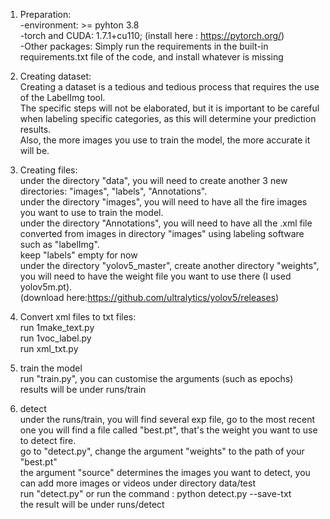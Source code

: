 1. Preparation:     
    -environment: >= pyhton 3.8    
    -torch and CUDA: 1.7.1+cu110; (install here : https://pytorch.org/)                  
    -Other packages: Simply run the requirements in the built-in requirements.txt file of the code, and install whatever is missing     

2. Creating dataset:       
    Creating a dataset is a tedious and tedious process that requires the use of the LabelImg tool.     
    The specific steps will not be elaborated, but it is important to be careful when labeling specific categories, as this will determine your prediction results.     
    Also, the more images you use to train the model, the more accurate it will be.     

4. Creating files:    
    under the directory "data", you will need to create another 3 new directories: "images", "labels", "Annotations".    
        under the directory "images", you will need to have all the fire images you want to use to train the model.    
        under the directory "Annotations", you will need to have all the .xml file converted from images in directory "images" using labeling software such as "labelImg".    
        keep "labels" empty for now    
    under the directory "yolov5_master", create another directory "weights", you will need to have the weight file you want to use there (I used yolov5m.pt).     
    (download here:https://github.com/ultralytics/yolov5/releases)

5. Convert xml files to txt files:     
    run 1make_text.py    
    run 1voc_label.py    
    run xml_txt.py    

6. train the model    
    run "train.py", you can customise the arguments (such as epochs)    
    results will be under runs/train    

8. detect     
    under the runs/train, you will find several exp file, go to the most recent one you will find a file called "best.pt", that's the weight you want to use to detect fire.    
    go to "detect.py", change the argument "weights" to the path of your "best.pt"     
    the argument "source" determines the images you want to detect, you can add more images or videos under directory data/test    
    run "detect.py" or run the command : python detect.py --save-txt    
    the result will be under runs/detect     

